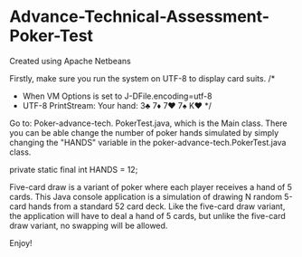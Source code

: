 # Advance-Technical-Assessment-Poker-Test
Created using Apache Netbeans

Firstly, make sure you run the system on UTF-8 to display card suits.
/*
  * When VM Options is set to J-DFile.encoding=utf-8
  * UTF-8 PrintStream: 
    Your hand:  3♣ 7♦ 7♥ 7♠ K♥
*/

Go to: Poker-advance-tech.
PokerTest.java, which is the Main class.
There you can be able change the number of poker hands simulated by simply changing the "HANDS" variable in the poker-advance-tech.PokerTest.java class.

private static final int HANDS = 12;

Five-card draw is a variant of poker where each player receives a hand of 5 cards. This Java console application is a simulation of drawing N random 5-card hands from a standard 52 card deck. Like the five-card draw variant, the application will have to deal a hand of 5 cards, but unlike the five-card draw variant, no swapping will be allowed.

Enjoy!

